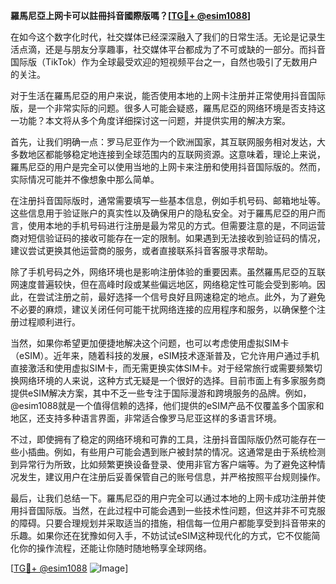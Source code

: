 **羅馬尼亞上网卡可以註冊抖音國際版嗎？[[TG💪+ @esim1088](https://t.me/s/esim1088)]**

在如今这个数字化时代，社交媒体已经深深融入了我们的日常生活。无论是记录生活点滴，还是与朋友分享趣事，社交媒体平台都成为了不可或缺的一部分。而抖音国际版（TikTok）作为全球最受欢迎的短视频平台之一，自然也吸引了无数用户的关注。

对于生活在羅馬尼亞的用户来说，能否使用本地的上网卡注册并正常使用抖音国际版，是一个非常实际的问题。很多人可能会疑惑，羅馬尼亞的网络环境是否支持这一功能？本文将从多个角度详细探讨这一问题，并提供实用的解决方案。

首先，让我们明确一点：罗马尼亚作为一个欧洲国家，其互联网服务相对发达，大多数地区都能够稳定地连接到全球范围内的互联网资源。这意味着，理论上来说，羅馬尼亞的用户是完全可以使用当地的上网卡来注册和使用抖音国际版的。然而，实际情况可能并不像想象中那么简单。

在注册抖音国际版时，通常需要填写一些基本信息，例如手机号码、邮箱地址等。这些信息用于验证账户的真实性以及确保用户的隐私安全。对于羅馬尼亞的用户而言，使用本地的手机号码进行注册是最为常见的方式。但需要注意的是，不同运营商对短信验证码的接收可能存在一定的限制。如果遇到无法接收到验证码的情况，建议尝试更换其他运营商的服务，或者直接联系抖音客服寻求帮助。

除了手机号码之外，网络环境也是影响注册体验的重要因素。虽然羅馬尼亞的互联网速度普遍较快，但在高峰时段或某些偏远地区，网络稳定性可能会受到影响。因此，在尝试注册之前，最好选择一个信号良好且网速稳定的地点。此外，为了避免不必要的麻烦，建议关闭任何可能干扰网络连接的应用程序和服务，以确保整个注册过程顺利进行。

当然，如果你希望更加便捷地解决这个问题，也可以考虑使用虚拟SIM卡（eSIM）。近年来，随着科技的发展，eSIM技术逐渐普及，它允许用户通过手机直接激活和使用虚拟SIM卡，而无需更换实体SIM卡。对于经常旅行或需要频繁切换网络环境的人来说，这种方式无疑是一个很好的选择。目前市面上有多家服务商提供eSIM解决方案，其中不乏一些专注于国际漫游和跨境服务的品牌。例如，@esim1088就是一个值得信赖的选择，他们提供的eSIM产品不仅覆盖多个国家和地区，还支持多种语言界面，非常适合像罗马尼亚这样的多语言环境。

不过，即使拥有了稳定的网络环境和可靠的工具，注册抖音国际版仍然可能存在一些小插曲。例如，有些用户可能会遇到账户被封禁的情况。这通常是由于系统检测到异常行为所致，比如频繁更换设备登录、使用非官方客户端等。为了避免这种情况发生，建议用户在注册后妥善保管自己的账号信息，并严格按照平台规则操作。

最后，让我们总结一下。羅馬尼亞的用户完全可以通过本地的上网卡成功注册并使用抖音国际版。当然，在此过程中可能会遇到一些技术性问题，但这并非不可克服的障碍。只要合理规划并采取适当的措施，相信每一位用户都能享受到抖音带来的乐趣。如果你还在犹豫如何入手，不妨试试eSIM这种现代化的方式，它不仅能简化你的操作流程，还能让你随时随地畅享全球网络。

[[TG💪+ @esim1088](https://t.me/s/esim1088) ![Image](https://i.postimg.cc/4NQfJmqS/Snipaste-2025-05-13-00-14-12.png)]